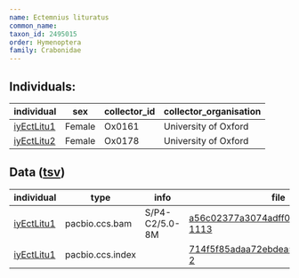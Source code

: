 ```yaml
---
name: Ectemnius lituratus
common_name: 
taxon_id: 2495015
order: Hymenoptera
family: Crabonidae
---
```


## Individuals:

| individual | sex | collector_id | collector_organisation |
| ---------- | --- | ------------ | ---------------------- |
| [iyEctLitu1](iyEctLitu1.md) | Female | Ox0161 | University of Oxford |
| [iyEctLitu2](iyEctLitu2.md) | Female | Ox0178 | University of Oxford |

## Data ([tsv](Ectemnius_lituratus_data.tsv))

| individual | type | info | file |
| ---------- | ---- | ---- | ---- |
| [iyEctLitu1](iyEctLitu1.md) | pacbio.ccs.bam | S/P4-C2/5.0-8M | [a56c02377a3074adff0c9b90ce46b8c4-1113](https://darwin.cog.sanger.ac.uk/insects/Ectemnius_lituratus/iyEctLitu1/genomic_data/pacbio/m64097_200219_144607.ccs.bam) |
| [iyEctLitu1](iyEctLitu1.md) | pacbio.ccs.index |  | [714f5f85adaa72ebdea5e743212dc366-2](https://darwin.cog.sanger.ac.uk/insects/Ectemnius_lituratus/iyEctLitu1/genomic_data/pacbio/m64097_200219_144607.ccs.bam.pbi) |
